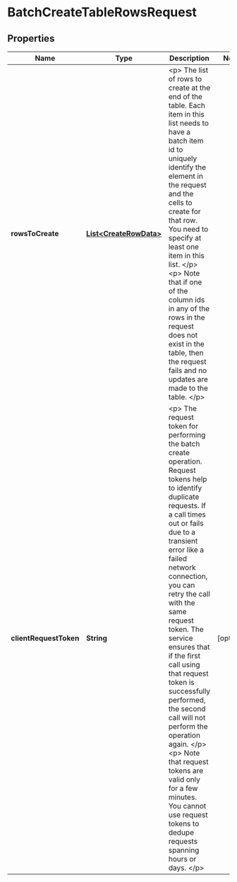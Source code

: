 

# BatchCreateTableRowsRequest


## Properties

| Name | Type | Description | Notes |
|------------ | ------------- | ------------- | -------------|
|**rowsToCreate** | [**List&lt;CreateRowData&gt;**](CreateRowData.md) | &lt;p&gt; The list of rows to create at the end of the table. Each item in this list needs to have a batch item id to uniquely identify the element in the request and the cells to create for that row. You need to specify at least one item in this list. &lt;/p&gt; &lt;p&gt; Note that if one of the column ids in any of the rows in the request does not exist in the table, then the request fails and no updates are made to the table. &lt;/p&gt; |  |
|**clientRequestToken** | **String** | &lt;p&gt; The request token for performing the batch create operation. Request tokens help to identify duplicate requests. If a call times out or fails due to a transient error like a failed network connection, you can retry the call with the same request token. The service ensures that if the first call using that request token is successfully performed, the second call will not perform the operation again. &lt;/p&gt; &lt;p&gt; Note that request tokens are valid only for a few minutes. You cannot use request tokens to dedupe requests spanning hours or days. &lt;/p&gt; |  [optional] |



